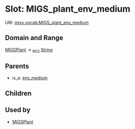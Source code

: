 
# Slot: MIGS_plant_env_medium




URI: [mixs.vocab:MIGS_plant_env_medium](https://w3id.org/mixs/vocab/MIGS_plant_env_medium)


## Domain and Range

[MIGSPlant](MIGSPlant.md) ->  <sub>REQ</sub> [String](types/String.md)

## Parents

 *  is_a: [env_medium](env_medium.md)

## Children


## Used by

 * [MIGSPlant](MIGSPlant.md)
